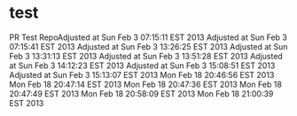 test
====

PR Test RepoAdjusted at Sun Feb  3 07:15:11 EST 2013
Adjusted at Sun Feb  3 07:15:41 EST 2013
Adjusted at Sun Feb  3 13:26:25 EST 2013
Adjusted at Sun Feb  3 13:31:13 EST 2013
Adjusted at Sun Feb  3 13:51:28 EST 2013
Adjusted at Sun Feb  3 14:12:23 EST 2013
Adjusted at Sun Feb  3 15:08:51 EST 2013
Adjusted at Sun Feb  3 15:13:07 EST 2013
Mon Feb 18 20:46:56 EST 2013
Mon Feb 18 20:47:14 EST 2013
Mon Feb 18 20:47:36 EST 2013
Mon Feb 18 20:47:49 EST 2013
Mon Feb 18 20:58:09 EST 2013
Mon Feb 18 21:00:39 EST 2013
